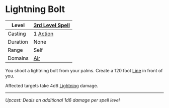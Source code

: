# Lightning Bolt

| Level    | [3rd Level Spell](3rd%20Level%20Spells.md)          |
| -------- | --------------------------------------------------- |
| Casting  | 1 [Action](../../../../Game%20Procedures/Action.md) |
| Duration | None                                                |
| Range    | Self                                                |
| Domains  | [Air](../../../Spell%20Domains/Air.md)              |

You shoot a lightning bolt from your palms. Create a 120 foot [Line](../../Areas%20of%20Effect/Line.md) in front of you.

Affected targets take 4d6 [Lightning](../../../../Damage%20Types/Lightning.md) damage.

---
*Upcast: Deals an additional 1d6 damage per spell level*
